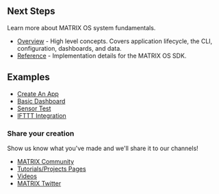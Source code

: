 ## Next Steps

Learn more about MATRIX OS system fundamentals. 

* [Overview](../overview/index.md) - High level concepts. Covers application lifecycle, the CLI, configuration, dashboards, and data.
* [Reference](../reference/index.md) - Implementation details for the MATRIX OS SDK.

## Examples

* [Create An App](../examples/app-create.md)
* [Basic Dashboard](../examples/dash-create.md)
* [Sensor Test](../examples/sensor-test.md)
* [IFTTT Integration](../examples/ifttt.md)


### Share your creation

Show us know what you've made and we'll share it to our channels! 

* [MATRIX Community](https://community.matrix.one/)
* [Tutorials/Projects Pages](https://www.hackster.io/matrix-labs)
* [Videos](https://www.youtube.com/channel/UCBIqR8r0tfY6W-4-YpZ7NeQ)
* [MATRIX Twitter](https://twitter.com/matrix_creator)
